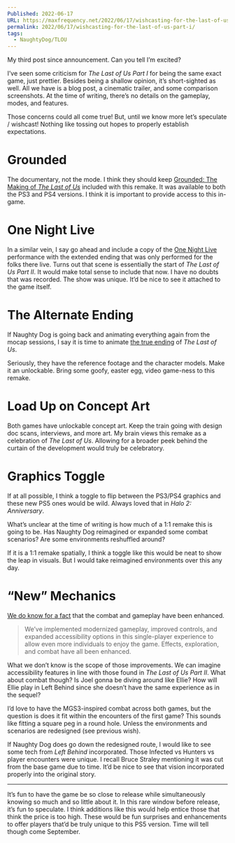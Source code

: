 ```yaml
---
Published: 2022-06-17
URL: https://maxfrequency.net/2022/06/17/wishcasting-for-the-last-of-us-part-i/
permalink: 2022/06/17/wishcasting-for-the-last-of-us-part-i/
tags:
  - NaughtyDog/TLOU
---
```

My third post since announcement. Can you tell I’m excited?

I’ve seen some criticism for *The Last of Us Part I* for being the same exact game, just prettier. Besides being a shallow opinion, it’s short-sighted as well. All we have is a blog post, a cinematic trailer, and some comparison screenshots. At the time of writing, there’s no details on the gameplay, modes, and features.

Those concerns could all come true! But, until we know more let’s speculate / wishcast! Nothing like tossing out hopes to properly establish expectations.
# Grounded

The documentary, not the mode. I think they should keep [Grounded: The Making of *The Last of Us*](https://youtu.be/yH5MgEbBOps) included with this remake. It was available to both the PS3 and PS4 versions. I think it is important to provide access to this in-game.
# One Night Live

In a similar vein, I say go ahead and include a copy of the [One Night Live](https://youtu.be/aAhT9gbmOtw) performance with the extended ending that was only performed for the folks there live. Turns out that scene is essentially the start of *The Last of Us Part II*. It would make total sense to include that now. I have no doubts that was recorded. The show was unique. It’d be nice to see it attached to the game itself.
# The Alternate Ending

If Naughty Dog is going back and animating everything again from the mocap sessions, I say it is time to animate [the true ending](https://youtu.be/z8XN7eoZr0Y) of *The Last of Us*.

Seriously, they have the reference footage and the character models. Make it an unlockable. Bring some goofy, easter egg, video game-ness to this remake.
# Load Up on Concept Art

Both games have unlockable concept art. Keep the train going with design doc scans, interviews, and more art. My brain views this remake as a celebration of *The Last of Us*. Allowing for a broader peek behind the curtain of the development would truly be celebratory.
# Graphics Toggle

If at all possible, I think a toggle to flip between the PS3/PS4 graphics and these new PS5 ones would be wild. Always loved that in *Halo 2: Anniversary*.

What’s unclear at the time of writing is how much of a 1:1 remake this is going to be. Has Naughty Dog reimagined or expanded some combat scenarios? Are some environments reshuffled around?

If it is a 1:1 remake spatially, I think a toggle like this would be neat to show the leap in visuals. But I would take reimagined environments over this any day.
# “New” Mechanics
[We do know for a fact](https://blog.playstation.com/2022/06/09/the-growing-future-of-the-last-of-us/) that the combat and gameplay have been enhanced.

> We’ve implemented modernized gameplay, improved controls, and expanded accessibility options in this single-player experience to allow even more individuals to enjoy the game. Effects, exploration, and combat have all been enhanced.

What we don’t know is the scope of those improvements. We can imagine accessibility features in line with those found in *The Last of Us Part II*. What about combat though? Is Joel gonna be diving around like Ellie? How will Ellie play in Left Behind since she doesn’t have the same experience as in the sequel?

I’d love to have the MGS3-inspired combat across both games, but the question is does it fit within the encounters of the first game? This sounds like fitting a square peg in a round hole. Unless the environments and scenarios are redesigned (see previous wish).

If Naughty Dog does go down the redesigned route, I would like to see some tech from *Left Behind* incorporated. Those Infected vs Hunters vs player encounters were unique. I recall Bruce Straley mentioning it was cut from the base game due to time. It’d be nice to see that vision incorporated properly into the original story. 

---

It’s fun to have the game be so close to release while simultaneously knowing so much and so little about it. In this rare window before release, it’s fun to speculate. I think additions like this would help entice those that think the price is too high. These would be fun surprises and enhancements to offer players that’d be truly unique to this PS5 version. Time will tell though come September.